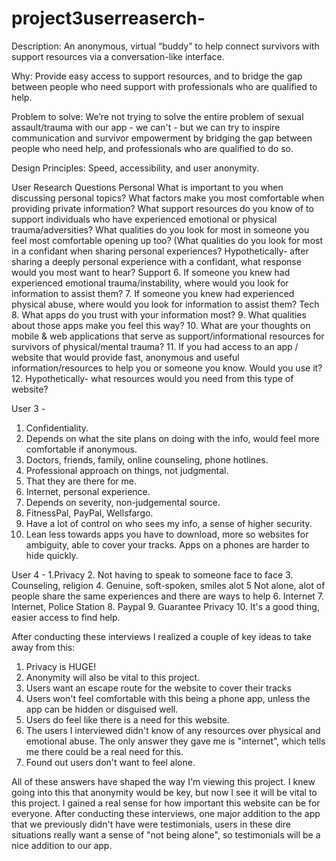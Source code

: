 # project3userreaserch-

Description: 
An anonymous, virtual “buddy” to help connect survivors with support resources via a conversation-like interface.

Why: 
Provide easy access to support resources, and to bridge the gap between people who need support with professionals who are qualified to help. 

Problem to solve: 
We’re not trying to solve the entire problem of sexual assault/trauma with our app - we can't - but we can try to inspire communication and survivor empowerment by bridging the gap between people who need help, and professionals who are qualified to do so. 

Design Principles: 
Speed, accessibility, and user anonymity. 


User Research Questions
Personal
What is important to you when discussing personal topics?
What factors make you most comfortable when providing private information?
What support resources do you know of to support individuals who have experienced emotional or physical trauma/adversities?
What qualities do you look for most in someone you feel most comfortable opening up too? (What qualities do you look for most in a confidant when sharing personal experiences? 
Hypothetically-  after sharing a deeply personal experience with a confidant, what response would you most want to hear? 
Support
 6. If someone you knew had experienced emotional trauma/instability, where would you look for information to assist them?
7. If someone you knew had experienced physical abuse, where would you look for information to assist them?
Tech
8. What apps do you trust with your information most?
9. What qualities about those apps make you feel this way?
10. What are your thoughts on mobile & web applications that serve as support/informational resources for survivors of physical/mental trauma?
11. If you had access to an app / website that would provide fast, anonymous and useful information/resources to help you or someone you know. Would you use it?
12. Hypothetically-  what resources would you need from this type of website?


User 3 -
1.  Confidentiality.
2.  Depends on what the site plans on doing with the info, would feel more comfortable if             anonymous.
3.  Doctors, friends, family, online counseling, phone hotlines.
4.  Professional approach on things, not judgmental.
5.  That they are there for me.
6.  Internet, personal experience. 
7.  Depends on severity, non-judgemental source.
8.  FitnessPal, PayPal, Wellsfargo.
9.  Have a lot of control on who sees my info, a sense of higher security.
10.  Lean less towards apps you have to download, more so websites for ambiguity, able to        cover your tracks. Apps on a phones are harder to hide quickly.


User 4 -
1.Privacy 
2. Not having to speak to someone face to face
3. Counseling, religion
4.  Genuine, soft-spoken, smiles alot
5  Not alone, alot of people share the same experiences and there are ways to help 
6.  Internet
7.  Internet, Police Station
8.  Paypal
9. Guarantee Privacy 
10. It's a good thing, easier access to find help. 

After conducting these interviews I realized a couple of key ideas to take away from this:

1. Privacy is HUGE!
2. Anonymity will also be vital to this project.
3. Users want an escape route for the website to cover their tracks
4. Users won't feel comfortable with this being a phone app, unless the app can be hidden or disguised well.
5. Users do feel like there is a need for this website.
6. The users I interviewed didn't know of any resources over physical and emotional abuse. The only answer they gave me is "internet", which tells me there could be a real need for this.
7. Found out users don't want to feel alone.


All of these answers have shaped the way I'm viewing this project. I knew going into this that anonymity would be key, but now I see it will be vital to this project. I gained a real sense for how important this website can be for everyone. After conducting these interviews, one major addition to the app that we previously didn't have were testimonials, users in these dire situations really want a sense of "not being alone", so testimonials will be a nice addition to our app.

